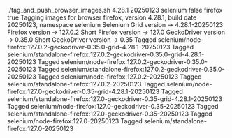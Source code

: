 ./tag_and_push_browser_images.sh 4.28.1 20250123 selenium false firefox true
Tagging images for browser firefox, version 4.28.1, build date 20250123, namespace selenium
Selenium Grid version -> 4.28.1-20250123
Firefox version -> 127.0.2
Short Firefox version -> 127.0
GeckoDriver version -> 0.35.0
Short GeckoDriver version -> 0.35
Tagged selenium/node-firefox:127.0.2-geckodriver-0.35.0-grid-4.28.1-20250123
Tagged selenium/standalone-firefox:127.0.2-geckodriver-0.35.0-grid-4.28.1-20250123
Tagged selenium/node-firefox:127.0.2-geckodriver-0.35.0-20250123
Tagged selenium/standalone-firefox:127.0.2-geckodriver-0.35.0-20250123
Tagged selenium/node-firefox:127.0.2-20250123
Tagged selenium/standalone-firefox:127.0.2-20250123
Tagged selenium/node-firefox:127.0-geckodriver-0.35-grid-4.28.1-20250123
Tagged selenium/standalone-firefox:127.0-geckodriver-0.35-grid-4.28.1-20250123
Tagged selenium/node-firefox:127.0-geckodriver-0.35-20250123
Tagged selenium/standalone-firefox:127.0-geckodriver-0.35-20250123
Tagged selenium/node-firefox:127.0-20250123
Tagged selenium/standalone-firefox:127.0-20250123
